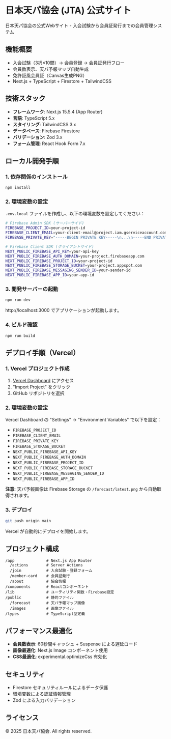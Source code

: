 # 日本天パ協会 (JTA) 公式サイト

日本天パ協会の公式Webサイト - 入会試験から会員証発行までの会員管理システム

## 機能概要

- 入会試験（3択×10問）→ 会員登録 → 会員証発行フロー
- 会員数表示、天パ予報マップ自動生成
- 免許証風会員証（Canvas生成PNG）
- Next.js + TypeScript + Firestore + TailwindCSS

## 技術スタック

- **フレームワーク**: Next.js 15.5.4 (App Router)
- **言語**: TypeScript 5.x
- **スタイリング**: TailwindCSS 3.x
- **データベース**: Firebase Firestore
- **バリデーション**: Zod 3.x
- **フォーム管理**: React Hook Form 7.x

## ローカル開発手順

### 1. 依存関係のインストール

```bash
npm install
```

### 2. 環境変数の設定

`.env.local` ファイルを作成し、以下の環境変数を設定してください：

```bash
# Firebase Admin SDK (サーバーサイド)
FIREBASE_PROJECT_ID=your-project-id
FIREBASE_CLIENT_EMAIL=your-client-email@project.iam.gserviceaccount.com
FIREBASE_PRIVATE_KEY="-----BEGIN PRIVATE KEY-----\n...\n-----END PRIVATE KEY-----\n"

# Firebase Client SDK (クライアントサイド)
NEXT_PUBLIC_FIREBASE_API_KEY=your-api-key
NEXT_PUBLIC_FIREBASE_AUTH_DOMAIN=your-project.firebaseapp.com
NEXT_PUBLIC_FIREBASE_PROJECT_ID=your-project-id
NEXT_PUBLIC_FIREBASE_STORAGE_BUCKET=your-project.appspot.com
NEXT_PUBLIC_FIREBASE_MESSAGING_SENDER_ID=your-sender-id
NEXT_PUBLIC_FIREBASE_APP_ID=your-app-id
```

### 3. 開発サーバーの起動

```bash
npm run dev
```

http://localhost:3000 でアプリケーションが起動します。

### 4. ビルド確認

```bash
npm run build
```

## デプロイ手順（Vercel）

### 1. Vercel プロジェクト作成

1. [Vercel Dashboard](https://vercel.com/dashboard) にアクセス
2. "Import Project" をクリック
3. GitHub リポジトリを選択

### 2. 環境変数の設定

Vercel Dashboard の "Settings" → "Environment Variables" で以下を設定：

- `FIREBASE_PROJECT_ID`
- `FIREBASE_CLIENT_EMAIL`
- `FIREBASE_PRIVATE_KEY`
- `FIREBASE_STORAGE_BUCKET`
- `NEXT_PUBLIC_FIREBASE_API_KEY`
- `NEXT_PUBLIC_FIREBASE_AUTH_DOMAIN`
- `NEXT_PUBLIC_FIREBASE_PROJECT_ID`
- `NEXT_PUBLIC_FIREBASE_STORAGE_BUCKET`
- `NEXT_PUBLIC_FIREBASE_MESSAGING_SENDER_ID`
- `NEXT_PUBLIC_FIREBASE_APP_ID`

**注意:** 天パ予報画像は Firebase Storage の `/forecast/latest.png` から自動取得されます。

### 3. デプロイ

```bash
git push origin main
```

Vercel が自動的にデプロイを開始します。

## プロジェクト構成

```
/app              # Next.js App Router
  /actions        # Server Actions
  /join           # 入会試験・登録フォーム
  /member-card    # 会員証発行
  /about          # 協会情報
/components       # Reactコンポーネント
/lib              # ユーティリティ関数・Firebase設定
/public           # 静的ファイル
  /forecast       # 天パ予報マップ画像
  /images         # 画像ファイル
/types            # TypeScript型定義
```

## パフォーマンス最適化

- **会員数表示**: 60秒間キャッシュ + Suspense による遅延ロード
- **画像最適化**: Next.js Image コンポーネント使用
- **CSS最適化**: experimental.optimizeCss 有効化

## セキュリティ

- Firestore セキュリティルールによるデータ保護
- 環境変数による認証情報管理
- Zod による入力バリデーション

## ライセンス

© 2025 日本天パ協会. All rights reserved.
